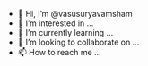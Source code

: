 - 👋 Hi, I’m @vasusuryavamsham
- 👀 I’m interested in ...
- 🌱 I’m currently learning ...
- 💞️ I’m looking to collaborate on ...
- 📫 How to reach me ...

<!---
vasusuryavamsham/vasusuryavamsham is a ✨ special ✨ repository because its `README.md` (this file) appears on your GitHub profile.
You can click the Preview link to take a look at your changes.
--->

